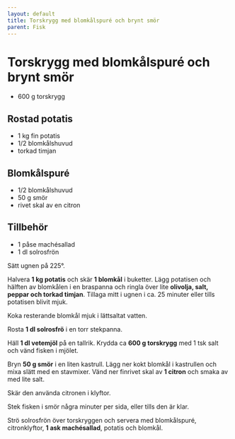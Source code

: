 ```yaml
---
layout: default
title: Torskrygg med blomkålspuré och brynt smör
parent: Fisk
---
```

# Torskrygg med blomkålspuré och brynt smör


-   600 g torskrygg

## Rostad potatis

-   1 kg fin potatis
-   1/2 blomkålshuvud
-   torkad timjan

## Blomkålspuré

-   1/2 blomkålshuvud
-   50 g smör
-   rivet skal av en citron

## Tillbehör

-   1 påse machésallad
-   1 dl solrosfrön


Sätt ugnen på 225°.

Halvera **1 kg potatis** och skär **1 blomkål** i buketter. Lägg
potatisen och hälften av blomkålen i en braspanna och ringla över lite
**olivolja, salt, peppar och torkad timjan**. Tillaga mitt i ugnen i ca.
25 minuter eller tills potatisen blivit mjuk.

Koka resterande blomkål mjuk i lättsaltat vatten.

Rosta **1 dl solrosfrö** i en torr stekpanna.

Häll **1 dl vetemjöl** på en tallrik. Krydda ca **600 g torskrygg** med
1 tsk salt och vänd fisken i mjölet.

Bryn **50 g smör** i en liten kastrull. Lägg ner kokt blomkål i
kastrullen och mixa slätt med en stavmixer. Vänd ner finrivet skal av
**1 citron** och smaka av med lite salt.

Skär den använda citronen i klyftor.

Stek fisken i smör några minuter per sida, eller tills den är klar.

Strö solrosfrön över torskryggen och servera med blomkålspuré,
citronklyftor, **1 ask machésallad**, potatis och blomkål.
